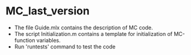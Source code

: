 # MC_last_version
- The file Guide.mlx contains the description of MC code. 
- The script Initialization.m contains a template for initialization of MC-function variables.
- Run 'runtests' command  to test the code 
